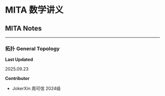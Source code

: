 # MITA 数学讲义
## MITA Notes

---

### 拓扑 General Topology

**Last Updated**

2025.09.23

**Contributor**

- JokerXin 周可信 2024级
